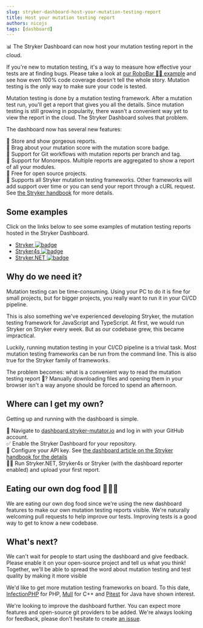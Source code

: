 ```yaml
---
slug: stryker-dashboard-host-your-mutation-testing-report
title: Host your mutation testing report
authors: nicojs
tags: [dashboard]
---
```


📊 The Stryker Dashboard can now host your mutation testing report in the cloud.

<!--truncate-->

If you're new to mutation testing, it's a way to measure how effective your tests are at finding bugs.
Please take a look at [our RoboBar 🤖🍷 example](/example) and see how even 100% code coverage doesn't tell the whole story.
Mutation testing is the only way to make sure your code is tested.

Mutation testing is done by a mutation testing framework. After a mutation test run, you'll get a report that gives you all the details.
Since mutation testing is still growing in popularity, there wasn't a convenient way yet to view the report in the cloud.
The Stryker Dashboard solves that problem.

The dashboard now has several new features:

💄 Store and show gorgeous reports.  
🥇 Brag about your mutation score with the mutation score badge.  
🔀 Support for Git workflows with mutation reports per branch and tag.  
🐉 Support for Monorepos. Multiple reports are aggregated to show a report of all your modules.  
💸 Free for open source projects.  
🤝 Supports all Stryker mutation testing frameworks. Other frameworks will add support over time or you can send your report through a cURL request. See [the Stryker handbook](https://github.com/stryker-mutator/stryker-handbook/blob/master/dashboard.md) for more details.

## Some examples

Click on the links below to see some examples of mutation testing reports hosted in the Stryker Dashboard.

- [Stryker ![badge](https://img.shields.io/endpoint?style=flat&url=https%3A%2F%2Fbadge-api.stryker-mutator.io%2Fgithub.com%2Fstryker-mutator%2Fstryker%2Fmaster)](https://dashboard.stryker-mutator.io/reports/github.com/stryker-mutator/stryker-js/master)
- [Stryker4s ![badge](https://img.shields.io/endpoint?style=flat&url=https%3A%2F%2Fbadge-api.stryker-mutator.io%2Fgithub.com%2Fstryker-mutator%2Fstryker4s%2Fmaster)](https://dashboard.stryker-mutator.io/reports/github.com/stryker-mutator/stryker4s/master)
- [Stryker.NET ![badge](https://img.shields.io/endpoint?style=flat&url=https%3A%2F%2Fbadge-api.stryker-mutator.io%2Fgithub.com%2Fstryker-mutator%2Fstryker-net%2Fmaster)](https://dashboard.stryker-mutator.io/reports/github.com/stryker-mutator/stryker-net/master)

## Why do we need it?

Mutation testing can be time-consuming.
Using your PC to do it is fine for small projects, but for bigger projects, you really want to run it in your CI/CD pipeline.

This is also something we've experienced developing Stryker, the mutation testing framework for JavaScript and TypeScript.
At first, we would run Stryker on Stryker every week.
But as our codebase grew, this became impractical.

Luckily, running mutation testing in your CI/CD pipeline is a trivial task.
Most mutation testing frameworks can be run from the command line.
This is also true for the Stryker family of frameworks.

The problem becomes: what is a convenient way to read the mutation testing report 👀?
Manually downloading files and opening them in your browser isn't a way anyone should be forced to spend an afternoon.

## Where can I get my own?

Getting up and running with the dashboard is simple.

🎯 Navigate to [dashboard.stryker-mutator.io](https://dashboard.stryker-mutator.io) and log in with your GitHub account.  
✅ Enable the Stryker Dashboard for your repository.  
🔑 Configure your API key. See [the dashboard article on the Stryker handbook for the details](https://github.com/stryker-mutator/stryker-handbook/blob/master/dashboard.md)  
🏃‍♀️ Run Stryker.NET, Stryker4s or Stryker (with the dashboard reporter enabled) and upload your first report.

## Eating our own dog food 🍴🐶🥫

We are eating our own dog food since we're using the new dashboard features to make our own mutation testing reports visible.
We're naturally welcoming pull requests to help improve our tests.
Improving tests is a good way to get to know a new codebase.

## What's next?

We can't wait for people to start using the dashboard and give feedback.
Please enable it on your open-source project and tell us what you think!
Together, we'll be able to spread the word about mutation testing
and test quality by making it more visible

We'd like to get more mutation testing frameworks on board. To this date, [InfectionPHP](https://twitter.com/maks_rafalko/status/1207256423404638208) for PHP,
[Mull](https://twitter.com/1101_debian/status/1206613696564346881) for C++ and [Pitest](https://twitter.com/_pitest/status/1207251028653068288) for Java
have shown interest.

We're looking to improve the dashboard further. You can expect more features and open-source git providers to be added.
We're always looking for feedback, please don't hesitate to create [an issue](https://github.com/stryker-mutator/stryker-dashboard/issues/new).
